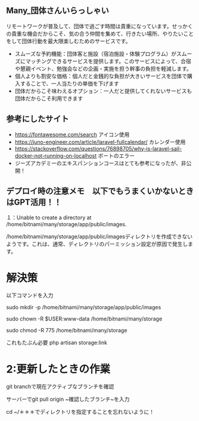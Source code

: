 
## Many_団体さんいらっしゃい

リモートワークが普及して、団体で過ごす時間は貴重になっています。せっかくの貴重な機会だからこそ、気の合う仲間を集めて、行きたい場所、やりたいことをして団体行動を最大限楽しむためのサービスです。

- スムーズな予約機能：団体客と施設（宿泊施設・体験プログラム）がスムーズにマッチングできるサービスを提供します。このサービスによって、合宿や懇親イベント、勉強会などの企画・実施を担う幹事の負担を軽減します。
- 個人よりも割安な価格：個人だと金銭的な負担が大きいサービスを団体で購入することで、一人当たりの単価を下げます
- 団体だからこそ味わえるオプション：一人だと提供してくれないサービスも団体だからこそ利用できます


## 参考にしたサイト

- https://fontawesome.com/search アイコン使用
- https://juno-engineer.com/article/laravel-fullcalendar/ カレンダー使用
- https://stackoverflow.com/questions/76898705/why-is-laravel-sail-docker-not-running-on-localhost ポートのエラー
- ジーズアカデミーのエキスパンションコースはとても参考になったが、非公開！

## デプロイ時の注意メモ　以下でもうまくいかないときはGPT活用！！
<p>１：Unable to create a directory at /home/bitnami/many/storage/app/public/images.</p>
<p>/home/bitnami/many/storage/app/public/imagesディレクトリを作成できないようです。これは、通常、ディレクトリのパーミッション設定が原因で発生します。
<h1>解決策</h1>
<p>以下コマンドを入力</p>
<p>sudo mkdir -p /home/bitnami/many/storage/app/public/images</p>
<p>sudo chown -R $USER:www-data /home/bitnami/many/storage</p>
<p>sudo chmod -R 775 /home/bitnami/many/storage</p>
<p>これもたぶん必要 php artisan storage:link</p>
<h1>2:更新したときの作業</h1>
<p>git branchで現在アクティブなブランチを確認</p>
<p>サーバーでgit pull origin ~確認したブランチ~を入力</p>
<p>cd ~/＊＊＊でディレクトリを指定することを忘れないように！</p>


